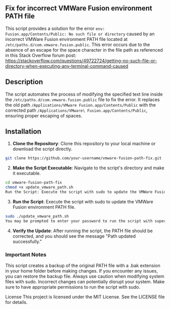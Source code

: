 ## Fix for incorrect VMWare Fusion environment PATH file

This script provides a solution for the error `env: Fusion.app/Contents/Public: No such file or directory` caused by an incorrect VMWare Fusion environment PATH file located at `/etc/paths.d/com.vmware.fusion.public`. This error occurs due to the absence of an escape for the space character in the file path as referenced in this Stack Overflow forum post: https://stackoverflow.com/questions/49722724/getting-no-such-file-or-directory-when-executing-any-terminal-command-caused

## Description

The script automates the process of modifying the specified text line inside the `/etc/paths.d/com.vmware.fusion.public` file to fix the error. It replaces the old path `/Applications/VMware Fusion.app/Contents/Public` with the corrected path `/Applications/VMware\ Fusion.app/Contents/Public`, ensuring proper escaping of spaces.

## Installation

1. **Clone the Repository**: Clone this repository to your local machine or download the script directly.

```bash
git clone https://github.com/your-username/vmware-fusion-path-fix.git
```

2. **Make the Script Executable**: Navigate to the script's directory and make it executable.

``` bash
cd vmware-fusion-path-fix
chmod +x update_vmware_path.sh
Run the Script: Execute the script with sudo to update the VMWare Fusion environment PATH file.
```

3. **Run the Script**: Execute the script with sudo to update the VMWare Fusion environment PATH file.
``` bash
sudo ./update_vmware_path.sh
You may be prompted to enter your password to run the script with superuser privileges.
```

4. **Verify the Update**: After running the script, the PATH file should be corrected, and you should see the message "Path updated successfully."

### Important Notes
This script creates a backup of the original PATH file with a .bak extension in your home folder before making changes. If you encounter any issues, you can restore the backup file.
Always use caution when modifying system files with sudo. Incorrect changes can potentially disrupt your system.
Make sure to have appropriate permissions to run the script with sudo.

License
This project is licensed under the MIT License. See the LICENSE file for details.
